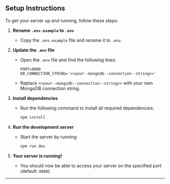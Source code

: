 ## Setup Instructions

To get your server up and running, follow these steps:

1. **Rename `.env.example` to `.env`**
   - Copy the `.env.example` file and rename it to `.env`.

2. **Update the `.env` file**
   - Open the `.env` file and find the following lines:
     ```
     PORT=8080
     DB_CONNECTION_STRING='<<your--mongodb--connection--string>>'
     ```
   - Replace `<<your--mongodb--connection--string>>` with your own MongoDB connection string.

3. **Install dependencies**
   - Run the following command to install all required dependencies:
     ```bash
     npm install
     ```

4. **Run the development server**
   - Start the server by running:
     ```bash
     npm run dev
     ```

5. **Your server is running!**
   - You should now be able to access your server on the specified port (default: `8080`).

---
